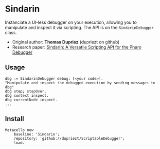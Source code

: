 # Sindarin
Instanciate a UI-less debugger on your execution, allowing you to manipulate and inspect it via scripting.
The API is on the `SindarinDebugger` class.

- Original author: **Thomas Dupriez** (dupriezt on github)
- Research paper: [Sindarin: A Versatile Scripting API for the Pharo Debugger](https://hal.archives-ouvertes.fr/hal-02280915)

## Usage

```Smalltalk
dbg := SindarinDebugger debug: [<your code>].
"Manipulate and inspect the debugged execution by sending messages to dbg"
dbg step; stepOver.
dbg context inspect.
dbg currentNode inspect.
...
```

## Install
```Smalltalk
Metacello new
    baseline: 'Sindarin';
    repository: 'github://dupriezt/ScriptableDebugger';
    load.
```
